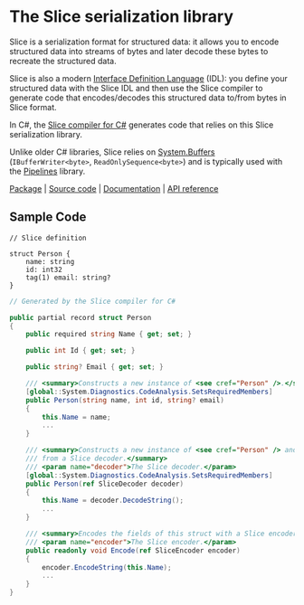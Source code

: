 # The Slice serialization library

Slice is a serialization format for structured data: it allows you to encode structured data into streams of bytes and
later decode these bytes to recreate the structured data.

Slice is also a modern [Interface Definition Language][idl] (IDL): you define your structured data with the Slice IDL
and then use the Slice compiler to generate code that encodes/decodes this structured data to/from bytes in Slice
format.

In C#, the [Slice compiler for C#][slicec-cs] generates code that relies on this Slice serialization library.

Unlike older C# libraries, Slice relies on [System.Buffers][cs-buffers] (`IBufferWriter<byte>`,
`ReadOnlySequence<byte>`) and is typically used with the [Pipelines][pipelines] library.

[Package][package] | [Source code][source] | [Documentation][docs] | [API reference][api]

## Sample Code

```slice
// Slice definition

struct Person {
    name: string
    id: int32
    tag(1) email: string?
}
```

```csharp
// Generated by the Slice compiler for C#

public partial record struct Person
{
    public required string Name { get; set; }

    public int Id { get; set; }

    public string? Email { get; set; }

    /// <summary>Constructs a new instance of <see cref="Person" />.</summary>
    [global::System.Diagnostics.CodeAnalysis.SetsRequiredMembers]
    public Person(string name, int id, string? email)
    {
        this.Name = name;
        ...
    }

    /// <summary>Constructs a new instance of <see cref="Person" /> and decodes its fields
    /// from a Slice decoder.</summary>
    /// <param name="decoder">The Slice decoder.</param>
    [global::System.Diagnostics.CodeAnalysis.SetsRequiredMembers]
    public Person(ref SliceDecoder decoder)
    {
        this.Name = decoder.DecodeString();
        ...
    }

    /// <summary>Encodes the fields of this struct with a Slice encoder.</summary>
    /// <param name="encoder">The Slice encoder.</param>
    public readonly void Encode(ref SliceEncoder encoder)
    {
        encoder.EncodeString(this.Name);
        ...
    }
}
```

[api]: https://docs.icerpc.dev/api/csharp/api/ZeroC.Slice.html
[cs-buffers]: https://learn.microsoft.com/en-us/dotnet/standard/io/buffers
[docs]: https://docs.icerpc.dev/slice2
[idl]: https://en.wikipedia.org/wiki/Interface_description_language
[package]: https://www.nuget.org/packages/ZeroC.Slice
[pipelines]: https://learn.microsoft.com/en-us/dotnet/standard/io/pipelines
[slicec-cs]: https://github.com/icerpc/icerpc-csharp/tree/main/tools/IceRpc.Slice.Tools
[source]: https://github.com/icerpc/icerpc-csharp/tree/main/src/ZeroC.Slice
